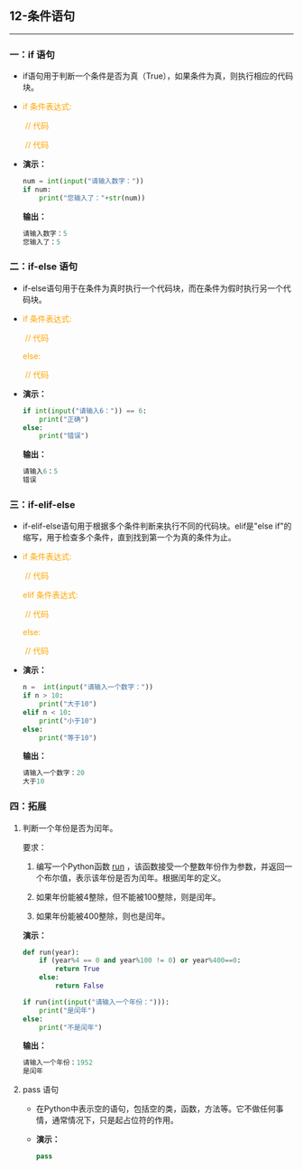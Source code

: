 ## 12-条件语句

<hr/>

### 一：if 语句

+ if语句用于判断一个条件是否为真（True），如果条件为真，则执行相应的代码块。

+ <font color='orange'>if  条件表达式:</font>

  ​	<font color='orange'>// 代码</font>

  ​	<font color='orange'>// 代码</font>

+ **演示：**

  ```python
  num = int(input("请输入数字："))
  if num:
      print("您输入了："+str(num))
  ```

  **输出：**

  ```python
  请输入数字：5
  您输入了：5
  ```

  

### 二：if-else 语句

+ if-else语句用于在条件为真时执行一个代码块，而在条件为假时执行另一个代码块。

+ <font color='orange'>if 条件表达式:</font>

  ​	<font color='orange'>// 代码</font>

  <font color='orange'>else:</font>

  ​	<font color='orange'>// 代码</font>

+ **演示：**

  ```python
  if int(input("请输入6：")) == 6:
      print("正确")
  else:
      print("错误")
  ```

  **输出：**

  ```python
  请输入6：5
  错误
  ```

  

### 三：if-elif-else

+ if-elif-else语句用于根据多个条件判断来执行不同的代码块。elif是"else if"的缩写，用于检查多个条件，直到找到第一个为真的条件为止。

+ <font color='orange'>if 条件表达式:</font>

  ​	<font color='orange'>// 代码</font>

  <font color='orange'>elif 条件表达式:</font>

  ​	<font color='orange'>// 代码</font>

  <font color='orange'>else:</font>

  ​	<font color='orange'>// 代码</font>

+ **演示：**

  ```python
  n =  int(input("请输入一个数字："))
  if n > 10:
      print("大于10")
  elif n < 10:
      print("小于10")
  else:
      print("等于10")
  ```

  **输出：**

  ```python
  请输入一个数字：20
  大于10
  ```



### 四：拓展

1. 判断一个年份是否为闰年。

   要求：

   1. 编写一个Python函数  <u>run</u> ，该函数接受一个整数年份作为参数，并返回一个布尔值，表示该年份是否为闰年。根据闰年的定义。
   2. 如果年份能被4整除，但不能被100整除，则是闰年。

   3. 如果年份能被400整除，则也是闰年。

   **演示：**

   ```python
   def run(year):
       if (year%4 == 0 and year%100 != 0) or year%400==0:
           return True
       else:
           return False
   
   if run(int(input("请输入一个年份："))):
       print("是闰年")
   else:
       print("不是闰年")
   ```

   **输出：**

   ```python
   请输入一个年份：1952
   是闰年
   ```

2. pass 语句

   + 在Python中表示空的语句，包括空的类，函数，方法等。它不做任何事情，通常情况下，只是起占位符的作用。

   + **演示：**

     ``` python
     pass
     ```